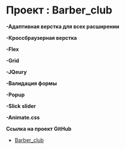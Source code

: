 # Проект : Barber_club

**-Адаптивная верстка для всех расширении**

**-Кроссбраузерная верстка**

**-Flex**

**-Grid**

**-JQeury**

**-Валидация формы**

**-Popup**

**-Slick slider**

**-Animate.css**

**Ссылка на проект GitHub**

* [Barber_club]( https://derezaivan.github.io/barber_club/)
